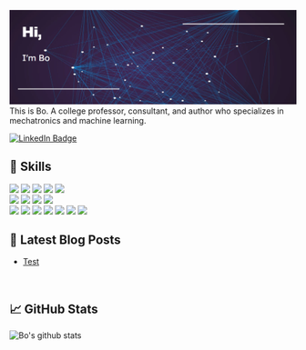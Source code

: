 [![Bo's GitHub Banner](./assets/banner.png)](https://braydoncoyer.dev)
This is Bo. A college professor, consultant, and author who specializes in mechatronics and machine learning.

[![LinkedIn Badge](https://img.shields.io/badge/LinkedIn-Profile-informational?style=flat&logo=linkedin&logoColor=white&color=0D76A8)](https://www.linkedin.com/in/boliu85/)

## 💼 Skills
![](https://img.shields.io/badge/Code-Python-informational?style=flat&logo=Python&logoColor=white&color=4AB197)
![](https://img.shields.io/badge/Code-C-informational?style=flat&logo=C&logoColor=white&color=4AB197)
![](https://img.shields.io/badge/Code-C++-informational?style=flat&logo=C++&logoColor=white&color=4AB197)
![](https://img.shields.io/badge/Code-Matlab-informational?style=flat&logo=Matlab&logoColor=white&color=4AB197)
![](https://img.shields.io/badge/Code-LabView-informational?style=flat&logo=LabView&logoColor=white&color=4AB197)
<br>
![](https://img.shields.io/badge/Hardware-Arduino-informational?style=flat&logo=Arduino&logoColor=white&color=e6ff99)
![](https://img.shields.io/badge/Hardware-RaspberryPi-informational?style=flat&logo=RaspberryPi&logoColor=white&color=e6ff99)
![](https://img.shields.io/badge/Hardware-NI_DAQ-informational?style=flat&logo=NI_DAQ&logoColor=white&color=e6ff99)
![](https://img.shields.io/badge/Hardware-UR_Robotic_arm-informational?style=flat&logo=UR_Robotic_arm&logoColor=white&color=e6ff99)
<br>
![](https://img.shields.io/badge/Software-Tensorflow-informational?style=flat&logo=Tensorflow&logoColor=white&color=99e6ff)
![](https://img.shields.io/badge/Software-ScikitLearn-informational?style=flat&logo=ScikitLearn&logoColor=white&color=99e6ff)
![](https://img.shields.io/badge/Software-NumPy-informational?style=flat&logo=NumPy&logoColor=white&color=99e6ff)
![](https://img.shields.io/badge/Software-Solidworks-informational?style=flat&logo=Solidworks&logoColor=white&color=99e6ff)
![](https://img.shields.io/badge/Software-EAGLE-informational?style=flat&logo=EAGLE&logoColor=white&color=99e6ff)
![](https://img.shields.io/badge/Software-Plus+1-informational?style=flat&logo=Plus+1&logoColor=white&color=99e6ff)
![](https://img.shields.io/badge/Software-Jupyter-informational?style=flat&logo=Jupter&logoColor=white&color=99e6ff)

## 📝 Latest Blog Posts

<!-- BLOG-POST-LIST:START -->
- [Test](https://liubo.org)
<!-- BLOG-POST-LIST:END -->
<br>


## &#x1f4c8; GitHub Stats
![Bo's github stats](https://github-readme-stats.vercel.app/api?username=bomlme)

<br>




